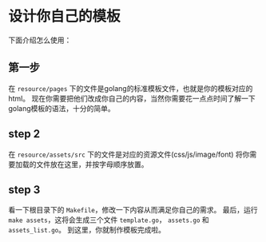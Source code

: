 # 设计你自己的模板

下面介绍怎么使用：

## 第一步

在 ```resource/pages``` 下的文件是golang的标准模板文件，也就是你的模板对应的html。
现在你需要把他们改成你自己的内容，当然你需要花一点点时间了解一下golang模板的语法，十分的简单。

## step 2

在 ```resource/assets/src``` 下的文件是对应的资源文件(css/js/image/font)
将你需要加载的文件放在这里，并按字母顺序放置。

## step 3

看一下根目录下的 ```Makefile```，修改一下内容从而满足你自己的需求。
最后，运行 ```make assets```，这将会生成三个文件 ```template.go```， ```assets.go``` 和 ```assets_list.go```。
到这里，你就制作模板完成啦。
